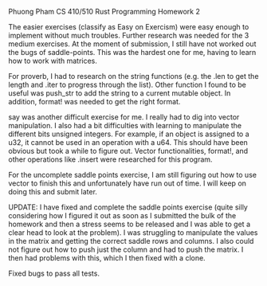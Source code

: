 Phuong Pham
CS 410/510 Rust Programming
Homework 2

The easier exercises (classify as Easy on Exercism) were easy enough to
implement without much troubles. Further research was needed for the 3
medium exercises. At the moment of submission, I still have not worked
out the bugs of saddle-points. This was the hardest one for me, having
to learn how to work with matrices. 

For proverb, I had to research on the string functions (e.g. the .len 
to get the length and .iter to progress through the list). Other function
I found to be useful was push_str to add the string to a current mutable 
object. In addition, format! was needed to get the right format. 

say was another difficult exercise for me. I really had to dig into vector
manipulation. I also had a bit difficulties with learning to manipulate 
the different bits unsigned integers. For example, if an object is 
assigned to a u32, it cannot be used in an operation with a u64. This should
have been obvious but took a while to figure out. Vector functionalities, 
format!, and other operations like .insert were researched for this program.

For the uncomplete saddle points exercise, I am still figuring out how 
to use vector to finish this and unfortunately have run out of time. I will
keep on doing this and submit later. 

UPDATE:
I have fixed and complete the saddle points exercise (quite silly
considering how I figured it out as soon as I submitted the bulk of the 
homework and then a stress seems to be released and I was able to get a 
clear head to look at the problem). I was struggling to manipulate the 
values in the matrix and getting the correct saddle rows and columns.
I also could not figure out how to push just the column and had to 
push the matrix. I then had problems with this, which I then fixed
with a clone.

Fixed bugs to pass all tests.
